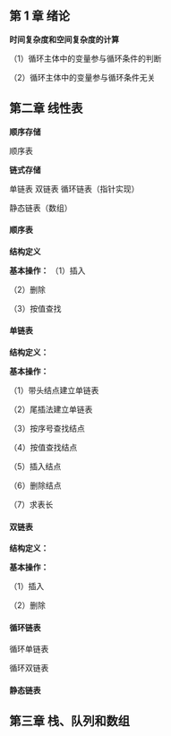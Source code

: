 ## 第 1 章 绪论

**时间复杂度和空间复杂度的计算**

（1）循环主体中的变量参与循环条件的判断

（2）循环主体中的变量参与循环条件无关

## 第二章 线性表

**顺序存储**

顺序表

**链式存储**

单链表 双链表 循环链表（指针实现）

静态链表（数组）

#### 顺序表

**结构定义**

**基本操作：**
（1）插入

（2）删除

（3）按值查找

#### 单链表

**结构定义：**

**基本操作：**

（1）带头结点建立单链表

（2）尾插法建立单链表

（3）按序号查找结点

（4）按值查找结点

（5）插入结点

（6）删除结点

（7）求表长

#### 双链表

**结构定义：**

**基本操作：**

（1）插入

（2）删除

#### 循环链表

循环单链表

循环双链表

#### 静态链表

## 第三章 栈、队列和数组
